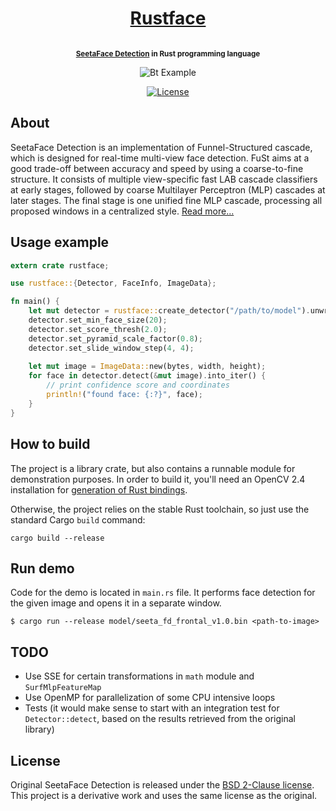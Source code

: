<h1 align="center">
    <a href="http://atomashpolskiy.github.io/rustface/">Rustface</a>
</h1>

<p align="center"><strong>
<sup>
<br/><a href="https://github.com/seetaface/SeetaFaceEngine/tree/master/FaceDetection">SeetaFace Detection</a> in Rust programming language
</sup>
</strong></p>

<p align="center">
    <img src="https://atomashpolskiy.github.io/static/img/scientists.png" alt="Bt Example">
</p>

<p align="center">
    <a href="https://opensource.org/licenses/BSD-2-Clause">
        <img src="https://img.shields.io/badge/license-BSD-blue.svg"
             alt="License">
    </a>
</p>

## About

SeetaFace Detection is an implementation of Funnel-Structured cascade, which is designed for real-time multi-view face detection. FuSt aims at a good trade-off between accuracy and speed by using a coarse-to-fine structure. It consists of multiple view-specific fast LAB cascade classifiers at early stages, followed by coarse Multilayer Perceptron (MLP) cascades at later stages. The final stage is one unified fine MLP cascade, processing all proposed windows in a centralized style. [Read more...](https://github.com/seetaface/SeetaFaceEngine/tree/master/FaceDetection)

## Usage example

```rust
extern crate rustface;

use rustface::{Detector, FaceInfo, ImageData};

fn main() {
    let mut detector = rustface::create_detector("/path/to/model").unwrap();
    detector.set_min_face_size(20);
    detector.set_score_thresh(2.0);
    detector.set_pyramid_scale_factor(0.8);
    detector.set_slide_window_step(4, 4);
    
    let mut image = ImageData::new(bytes, width, height);
    for face in detector.detect(&mut image).into_iter() {
        // print confidence score and coordinates
        println!("found face: {:?}", face);
    }
}
```

## How to build

The project is a library crate, but also contains a runnable module for demonstration purposes. In order to build it, you'll need an OpenCV 2.4 installation for [generation of Rust bindings](https://github.com/kali/opencv-rust).

Otherwise, the project relies on the stable Rust toolchain, so just use the standard Cargo `build` command:

```
cargo build --release
```

## Run demo

Code for the demo is located in `main.rs` file. It performs face detection for the given image and opens it in a separate window.

```
$ cargo run --release model/seeta_fd_frontal_v1.0.bin <path-to-image>
```

## TODO

* Use SSE for certain transformations in `math` module and `SurfMlpFeatureMap`
* Use OpenMP for parallelization of some CPU intensive loops
* Tests (it would make sense to start with an integration test for `Detector::detect`, based on the results retrieved from the original library)

## License

Original SeetaFace Detection is released under the [BSD 2-Clause license](https://github.com/seetaface/SeetaFaceEngine/blob/master/LICENSE). This project is a derivative work and uses the same license as the original.